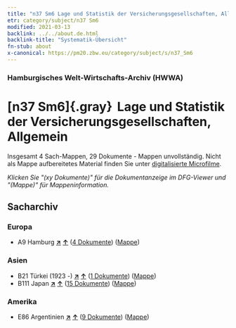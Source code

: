 ```yaml
---
title: "n37 Sm6 Lage und Statistik der Versicherungsgesellschaften, Allgemein"
etr: category/subject/n37 Sm6
modified: 2021-03-13
backlink: ../../about.de.html
backlink-title: "Systematik-Übersicht"
fn-stub: about
x-canonical: https://pm20.zbw.eu/category/subject/s/n37_Sm6
---
```


### Hamburgisches Welt-Wirtschafts-Archiv (HWWA)
# [n37 Sm6]{.gray}&#8201; Lage und Statistik der Versicherungsgesellschaften, Allgemein&#160; 




Insgesamt 4 Sach-Mappen, 29 Dokumente - Mappen unvollständig.
Nicht als Mappe aufbereitetes Material finden Sie unter [digitalisierte Microfilme](/film/h1_sh.de.html).

_Klicken Sie "(xy Dokumente)" für die Dokumentanzeige im DFG-Viewer und "(Mappe)" für Mappeninformation._

## Sacharchiv




### Europa

- A9 Hamburg [**&nearr;**](../../../geo/i/140905/about.de.html "Hamburg (alle Mappen)") [**&uarr;**](../../../geo/about.de.html#A9 "Ländersystematik") (<a href="https://pm20.zbw.eu/dfgview/sh/140905,145728" title="über: Hamburg : Lage und Statistik der Versicherungsgesellschaften, Allgemein" target="_blank">4 Dokumente</a>) ([Mappe](../../../../folder/sh/1409xx/140905/1457xx/145728/about.de.html))

### Asien

- B21 Türkei (1923 -) [**&nearr;**](../../../geo/i/141111/about.de.html "Türkei (1923 -) (alle Mappen)") [**&uarr;**](../../../geo/about.de.html#B21 "Ländersystematik") (<a href="https://pm20.zbw.eu/dfgview/sh/141111,145728" title="über: Türkei (1923 -) : Lage und Statistik der Versicherungsgesellschaften, Allgemein" target="_blank">1 Dokumente</a>) ([Mappe](../../../../folder/sh/1411xx/141111/1457xx/145728/about.de.html))
- B111 Japan [**&nearr;**](../../../geo/i/141272/about.de.html "Japan (alle Mappen)") [**&uarr;**](../../../geo/about.de.html#B111 "Ländersystematik") (<a href="https://pm20.zbw.eu/dfgview/sh/141272,145728" title="über: Japan : Lage und Statistik der Versicherungsgesellschaften, Allgemein" target="_blank">15 Dokumente</a>) ([Mappe](../../../../folder/sh/1412xx/141272/1457xx/145728/about.de.html))

### Amerika

- E86 Argentinien [**&nearr;**](../../../geo/i/141692/about.de.html "Argentinien (alle Mappen)") [**&uarr;**](../../../geo/about.de.html#E86 "Ländersystematik") (<a href="https://pm20.zbw.eu/dfgview/sh/141692,145728" title="über: Argentinien : Lage und Statistik der Versicherungsgesellschaften, Allgemein" target="_blank">9 Dokumente</a>) ([Mappe](../../../../folder/sh/1416xx/141692/1457xx/145728/about.de.html))


